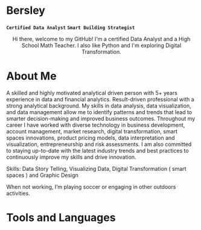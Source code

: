 # Bersley
**`Certified Data Analyst`** 
**`Smart Building Strategist`**

<p align = "center">
Hi there, welcome to my GitHub! I'm a certified Data Analyst and a High School Math Teacher. I also like Python and I'm exploring Digital Transformation.

# About Me
A skilled and highly motivated analytical driven person with 5+ years experience in data and financial analytics. Result-driven professional with a strong analytical background. My skills in data analysis, data visualization, and data management allow me to identify patterns and trends that lead to smarter decision-making and improved business outcomes.
Throughout my career I have worked with diverse technology in business development, account management, market research, digital transformation, smart spaces innovations, product pricing models, data interpretation and visualization, entrepreneurship and risk assessments. 
I am also committed to staying up-to-date with the latest industry trends and best practices to continuously improve my skills and drive innovation.

Skills: Data Story Telling, Visualizing Data, Digital Transformation ( smart spaces ) and Graphic Design 

When not working, I’m playing soccer or engaging in other outdoors activities.

# Tools and Languages
<!---
darrellna/darrellna is a ✨ special ✨ repository because its `README.md` (this file) appears on your GitHub profile.
You can click the Preview link to take a look at your changes.
--->
